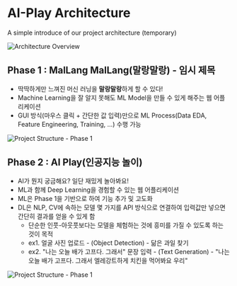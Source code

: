 # AI-Play Architecture
A simple introduce of our project architecture (temporary)

![Architecture Overview](https://user-images.githubusercontent.com/73585246/152648288-f4d44660-86f2-4e24-8b6d-76ea7c31d76f.png)

## Phase 1 : MalLang MalLang(말랑말랑) - 임시 제목
- 딱딱하게만 느껴진 머신 러닝을 **말랑말랑**하게 할 수 있다!
- Machine Learning을 잘 알지 못해도 ML Model을 만들 수 있게 해주는 웹 어플리케이션
- GUI 방식(마우스 클릭 + 간단한 값 입력)만으로 ML Process(Data EDA, Feature Engineering, Training, ...) 수행 가능

![Project Structure - Phase 1](https://user-images.githubusercontent.com/73585246/153166716-d67c515b-dba1-4187-bedb-7fe2674df96b.png)

## Phase 2 : AI Play(인공지능 놀이)
- AI가 뭔지 궁금해요? 일단 재밌게 놀아봐요!
- ML과 함께 Deep Learning을 경험할 수 있는 웹 어플리케이션
- ML은 Phase 1을 기반으로 하여 기능 추가 및 고도화
- DL은 NLP, CV에 속하는 모델 몇 가지를 API 방식으로 연결하여 입력값만 넣으면 간단히 결과를 얻을 수 있게 함
  - 단순한 인풋-아웃풋보다는 모델을 체험하는 것에 흥미를 가질 수 있도록 하는 것이 목적
  - ex1. 얼굴 사진 업로드 - (Object Detection) - 닮은 과일 찾기
  - ex2. "나는 오늘 배가 고프다. 그래서" 문장 입력 - (Text Generation) - "나는 오늘 배가 고프다. 그래서 엘레강트하게 치킨을 먹어봐요 우리"

![Project Structure - Phase 1](https://user-images.githubusercontent.com/73585246/153166764-01720f29-fa38-4a0b-855c-8132f8c58d10.png)